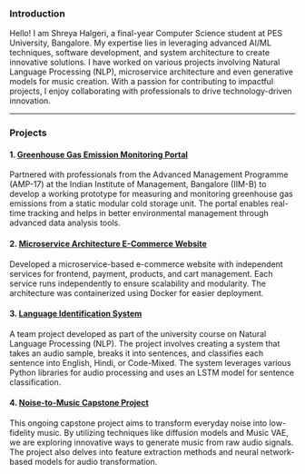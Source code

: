 ### Introduction

Hello! I am Shreya Halgeri, a final-year Computer Science student at PES University, Bangalore. My expertise lies in leveraging advanced AI/ML techniques, software development, and system architecture to create innovative solutions. I have worked on various projects involving Natural Language Processing (NLP), microservice architecture and even generative models for music creation. With a passion for contributing to impactful projects, I enjoy collaborating with professionals to drive technology-driven innovation.

---

### Projects

#### 1. [Greenhouse Gas Emission Monitoring Portal](https://github.com/AayushNagarr/ProjectPondi)
Partnered with professionals from the Advanced Management Programme (AMP-17) at the Indian Institute of Management, Bangalore (IIM-B) to develop a working prototype for measuring and monitoring greenhouse gas emissions from a static modular cold storage unit. The portal enables real-time tracking and helps in better environmental management through advanced data analysis tools.

#### 2. [Microservice Architecture E-Commerce Website](https://github.com/sreesachith/microservice-architecture-e-commerce-website)
Developed a microservice-based e-commerce website with independent services for frontend, payment, products, and cart management. Each service runs independently to ensure scalability and modularity. The architecture was containerized using Docker for easier deployment.


#### 3. [Language Identification System](https://github.com/AkshayAnand2931/LanguageIdentification)
A team project developed as part of the university course on Natural Language Processing (NLP). The project involves creating a system that takes an audio sample, breaks it into sentences, and classifies each sentence into English, Hindi, or Code-Mixed. The system leverages various Python libraries for audio processing and uses an LSTM model for sentence classification.

#### 4. [Noise-to-Music Capstone Project](https://github.com/Noise-to-music)
This ongoing capstone project aims to transform everyday noise into low-fidelity music. By utilizing techniques like diffusion models and Music VAE, we are exploring innovative ways to generate music from raw audio signals. The project also delves into feature extraction methods and neural network-based models for audio transformation.

